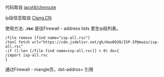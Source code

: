 代码取自 [jacyl4/chnroute](https://github.com/jacyl4/chnroute)

ip段信息取自 [Clang.CN](https://ispip.clang.cn)

使用方法:
**.rsc** 是往Firewall - address lists 里生ip段列表。
```
/file remove [find name="isp-all.rsc"]
/tool fetch url="https://cdn.jsdelivr.net/gh/Hao0920/ISP-IP@main/isp-all.rsc"
:if ([:len [/file find name=isp-all.rsc]] > 0) do={
/import isp-all.rsc
}
```

通过Firewall - mangle页，dst-addrss= 引用
